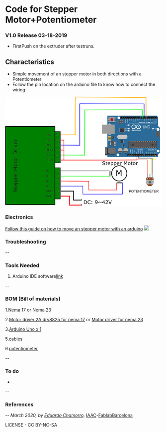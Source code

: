 # Code for Stepper Motor+Potentiometer

### V1.0 Release 03-18-2019
- FirstPush on the extruder after testruns.

## Characteristics

- Simple movement of an stepper motor in both directions with a Potentiometer
- Follow the pin location on the arduino file to know how to connect the wiring


![](img/WiringExample.jpg)



### Electronics


[Follow this guide on how to move an stepper motor with an arduino](https://circuitdigest.com/microcontroller-projects/controlling-nema-17-stepper-motor-with-arduino-and-a4988-stepper-driver-module)
![](img/8.png)

### Troubleshooting

--

### Tools Needed

1. Arduino IDE software[link](https://www.arduino.cc/en/main/software)


--
### BOM (Bill of materials)

1.[Nema 17](https://www.amazon.es/Longruner-Impresora-4-Cables-Conector-LD08/dp/B07FKH52S5/ref=sr_1_1?__mk_es_ES=%C3%85M%C3%85%C5%BD%C3%95%C3%91&keywords=nema&qid=1584626346&sr=8-1) or [Nema 23](https://www.amazon.es/JoyNano-Stepper-Bipolar-retenci%C3%B3n-impresora/dp/B07H866S2F/ref=sr_1_7?__mk_es_ES=%C3%85M%C3%85%C5%BD%C3%95%C3%91&keywords=nema+23&qid=1584626403&sr=8-7)

2.[Motor driver 2A drv8825 for nema 17](https://www.amazon.es/DRV8825-Controladores-M%C3%B3dulo-disipador-ejemplo-impresoras/dp/B01E0KJDTO/ref=sr_1_3_sspa?__mk_es_ES=%C3%85M%C3%85%C5%BD%C3%95%C3%91&keywords=ramps+1.4&qid=1575457235&sr=8-3-spons&psc=1&spLa=ZW5jcnlwdGVkUXVhbGlmaWVyPUExTkhKWlE0TEtZQzA1JmVuY3J5cHRlZElkPUEwNTkyNDgwMUJNTTNJUjgwSEJaTyZlbmNyeXB0ZWRBZElkPUEwNTI0Mzk4MkZRUzZEWDYxMUk2JndpZGdldE5hbWU9c3BfYXRmJmFjdGlvbj1jbGlja1JlZGlyZWN0JmRvTm90TG9nQ2xpY2s9dHJ1ZQ==) or [Motor driver for nema 23](https://www.amazon.es/TopDirect-TB6600-Controlador-Stepper-Impresora/dp/B0711J1K66/ref=sr_1_3?__mk_es_ES=%C3%85M%C3%85%C5%BD%C3%95%C3%91&keywords=stepper+driver&qid=1584626353&sr=8-3)

3.[Arduino Uno x 1 ](https://www.amazon.es/Tarjeta-Microcontrolador-ATmega328P-ATMEGA16U2-Compatible/dp/B01M7ZB2B4/ref=sr_1_7?__mk_es_ES=%C3%85M%C3%85%C5%BD%C3%95%C3%91&keywords=arduino&qid=1576603241&sr=8-7)

5.[cables]()

6.[potentiometer](https://www.amazon.es/potenci%C3%B3metros-Sourcingmap-a15032000ux0093-100-kiloohmios-terminales/dp/B016W7SPZG/ref=sr_1_1?__mk_es_ES=%C3%85M%C3%85%C5%BD%C3%95%C3%91&keywords=potentiometer&qid=1584626447&sr=8-1)

--

### To do
*
--

### References

--
*March 2020, by [Eduardo Chamorro](http://eduardochamorro.github.io/beansreels/index.html).*
[IAAC](https://iaac.net/)-[FablabBarcelona](https://fablabbcn.org/)

LICENSE - CC BY-NC-SA
